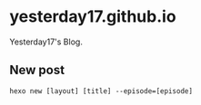 # yesterday17.github.io
Yesterday17's Blog.

## New post
```
hexo new [layout] [title] --episode=[episode]
```